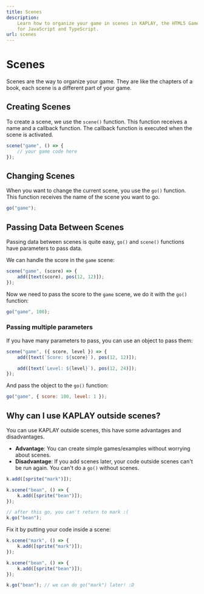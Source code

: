 ```yaml
---
title: Scenes
description:
    Learn how to organize your game in scenes in KAPLAY, the HTML5 Game Engine
    for JavaScript and TypeScript.
url: scenes
---
```


# Scenes

Scenes are the way to organize your game. They are like the chapters of a book,
each scene is a different part of your game.

## Creating Scenes

To create a scene, we use the `scene()` function. This function receives a name
and a callback function. The callback function is executed when the scene is
activated.

```js
scene("game", () => {
    // your game code here
});
```

## Changing Scenes

When you want to change the current scene, you use the `go()` function. This
function receives the name of the scene you want to go.

```js
go("game");
```

## Passing Data Between Scenes

Passing data between scenes is quite easy, `go()` and `scene()` functions have
parameters to pass data.

We can handle the score in the `game` scene:

```js
scene("game", (score) => {
    add([text(score), pos(12, 12)]);
});
```

Now we need to pass the score to the `game` scene, we do it with the `go()`
function:

```js
go("game", 100);
```

### Passing multiple parameters

If you have many parameters to pass, you can use an object to pass them:

```js
scene("game", ({ score, level }) => {
    add([text(`Score: ${score}`), pos(12, 12)]);

    add([text(`Level: ${level}`), pos(12, 24)]);
});
```

And pass the object to the `go()` function:

```js
go("game", { score: 100, level: 1 });
```

## Why can I use KAPLAY outside scenes?

You can use KAPLAY outside scenes, this have some advantages and disadvantages.

- **Advantage**: You can create simple games/examples without worrying about
  scenes.
- **Disadvantage**: If you add scenes later, your code outside scenes can't be
  run again. You can't do a `go()` without scenes.

```js
k.add([sprite("mark")]);

k.scene("bean", () => {
    k.add([sprite("bean")]);
});

// after this go, you can't return to mark :(
k.go("bean");
```

Fix it by putting your code inside a scene:

```js
k.scene("mark", () => {
    k.add([sprite("mark")]);
});

k.scene("bean", () => {
    k.add([sprite("bean")]);
});

k.go("bean"); // we can do go("mark") later! :D
```
